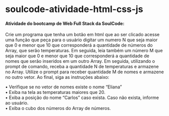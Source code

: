 # soulcode-atividade-html-css-js

#### Atividade do bootcamp de Web Full Stack da SoulCode:  
Crie um programa que tenha um botão em html que ao ser clicado acesse uma função que peça para o usuário digitar um numero N que seja maior que 0 e menor que 10 que corresponderá a quantidade de números do Array, que serão temperaturas. Em seguida, leia também um número M que seja maior que 0 e menor que 10 que corresponderá a quantidade de nomes que serão inseridos em um outro Array. Em seguida, utilizando o prompt de comando, receba a quantidade N de temperaturas e armazene no Array. Utilize o prompt para receber quantidade M de nomes e armazene no outro vetor. Ao final, siga as instruções abaixo:

• Verifique se no vetor de nomes existe o nome “Eliana”  
• Exiba na tela as temperaturas maiores que 20.  
• Exiba a posição do nome “Carlos” caso exista. Caso não exista, informe ao usuário.  
• Exiba o cubo dos números do Array de números.  
